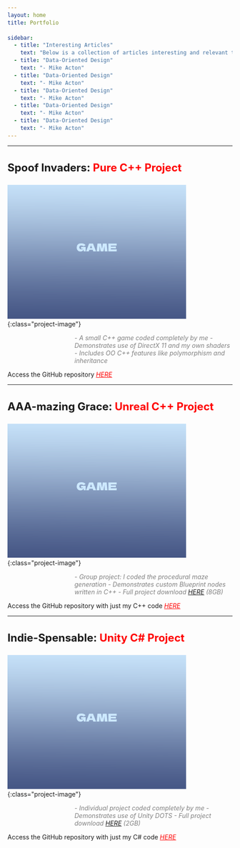 ```yaml
---
layout: home
title: Portfolio

sidebar:
  - title: "Interesting Articles"
    text: "Below is a collection of articles interesting and relevant to our industry"
  - title: "Data-Oriented Design"
    text: "- Mike Acton"
  - title: "Data-Oriented Design"
    text: "- Mike Acton"
  - title: "Data-Oriented Design"
    text: "- Mike Acton"
  - title: "Data-Oriented Design"
    text: "- Mike Acton"
  - title: "Data-Oriented Design"
    text: "- Mike Acton"
---
```


<style>
  .project-title
  {
    font-size: 24px;
	font-weight: bold;
	padding-top: 10px;
  }
  
  .project-image
  {
	display: block;
	margin-left: auto;
	margin-right: auto;
  }
  
  .project-type
  {
	color: red;
  }
  
  .project-desc
  {
	text-align: left;
	padding-left: 150px;
  
	font-style: italic;
	color: grey;
  }
  
  .project-link, .project-link:visited
  {
	font-style: italic;
	color: red;
  }
  .project-link:hover
  {
	text-decoration: underline;
  }
  
  
</style>

----------------------

<p class="project-title">Spoof Invaders: <span class="project-type">Pure C++ Project</span></p>

![ScreenshotA-Image](/image/Screenshot.png){:class="project-image"}

<div class="project-desc" markdown="1">
- A small C++ game coded completely by me
- Demonstrates use of DirectX 11 and my own shaders
- Includes OO C++ features like polymorphism and inheritance
</div>
 
Access the GitHub repository <a href="https://www.example.com" class="project-link">HERE</a>

----------------------

<p class="project-title">AAA-mazing Grace: <span class="project-type">Unreal C++ Project</span></p>

![ScreenshotB-Image](/image/Screenshot.png){:class="project-image"}

<div class="project-desc" markdown="1">
- Group project: I coded the procedural maze generation
- Demonstrates custom Blueprint nodes written in C++
- Full project download <a href="https://www.example.com">HERE</a> (8GB)
</div>
 
Access the GitHub repository with just my C++ code <a href="https://www.example.com" class="project-link">HERE</a>

----------------------

<p class="project-title">Indie-Spensable: <span class="project-type">Unity C# Project</span></p>

![ScreenshotC-Image](/image/Screenshot.png){:class="project-image"}

<div class="project-desc" markdown="1">
- Individual project coded completely by me
- Demonstrates use of Unity DOTS
- Full project download <a href="https://www.example.com">HERE</a> (2GB)
</div>
 
Access the GitHub repository with just my C# code <a href="https://www.example.com" class="project-link">HERE</a>
